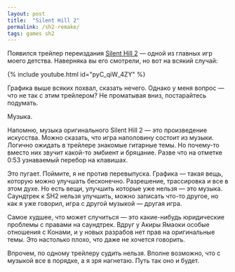 ```yaml
---
layout: post
title:  "Silent Hill 2"
permalink: /sh2-remake/
tags: games sh2
---
```


[wiki]: https://ru.wikipedia.org/wiki/Silent_Hill_2

Появился трейлер переиздания [Silent Hill 2][wiki] — одной из главных игр моего
детства. Наверняка вы его смотрели, но вот на всякий случай:

{% include youtube.html id="pyC_qiW_4ZY" %}

Графика выше всяких похвал, сказать нечего. Однако у меня вопрос — что не так с этим трейлером? Не проматывая вниз, постарайтесь подумать.

<!-- more -->

Музыка.

Напомню, музыка оригинального Silent Hill 2 — это произведение искусства. Можно сказать, что игра наполовину состоит из музыки. Логично ожидать в трейлере знакомые гитарные темы. Но почему-то вместо них звучит какой-то эмбиент и бряцание. Разве что на отметке 0:53 узнаваемый перебор на клавишах.

Это пугает. Поймите, я не против перевыпуска. Графика — такая вещь, которую можно улучшать бесконечно. Разрешение, трассировка и все в этом духе. Но есть вещи, улучшить которые уже нельзя — это музыка. Саундтрек к SH2 нельзя улучшить, можно записать что-то другое, но как я уже говорил, игра с другой музыкой — другая игра.

Самое худшее, что может случиться — это какие-нибудь юридические проблемы с правами на саундтрек. Вдруг у Акиры Ямаоки особые отношения с Конами, и у новых разрабов нет прав на оригинальные темы. Это настолько плохо, что даже не хочется говорить.

Впрочем, по одному трейлеру судить нельзя. Вполне возможно, что с музыкой все в порядке, а я зря нагнетаю. Путь так оно и будет.
